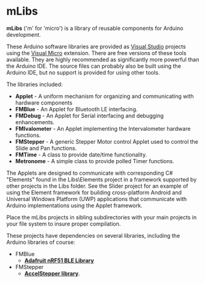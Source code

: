 # mLibs
**mLibs** ('m' for 'micro') is a library of reusable components for Arduino development.

These Arduino software libraries are provided as [Visual Studio](https://visualstudio.microsoft.com/free-developer-offers/) projects using the [Visual Micro](https://www.visualmicro.com/) extension. There are free versions of these tools available. They are highly recommended as significantly more powerful than the Arduino IDE. The source files can probably also be built using the Arduino IDE, but no support is provided for using other tools.

The libraries included:
* **Applet** - A uniform mechanism for organizing and communicating with hardware components
* **FMBlue** - An Applet for Bluetooth LE interfacing.
* **FMDebug** - An Applet for Serial interfacing and debugging enhancements.
* **FMIvalometer** - An Applet implementing the Intervalometer hardware functions.
* **FMStepper** - A generic Stepper Motor control Applet used to control the Slide and Pan functions.
* **FMTime** - A class to provide date/time functionality.
* **Metronome** - A simple class to provide polled Timer functions.

The Applets are designed to communicate with corresponding C# "Elements" found in the Libs\Elements project in a framework supported by other projects in the Libs folder.
See the Slider project for an example of using the Element framework for building cross-platform Android and Universal Windows Platform (UWP) applications
that communicate with Arduino implementations using the Applet framework.

Place the mLibs projects in sibling subdirectories with your main projects in your file system to insure proper compilation.

These projects have dependencies on several libraries, including the Arduino libraries of course:
* FMBlue
	* [**Adafruit nRF51 BLE Library**](https://learn.adafruit.com/adafruit-feather-32u4-bluefruit-le/installing-ble-library)
* FMStepper
	* [**AccelStepper library**](http://www.airspayce.com/mikem/arduino/AccelStepper/).
